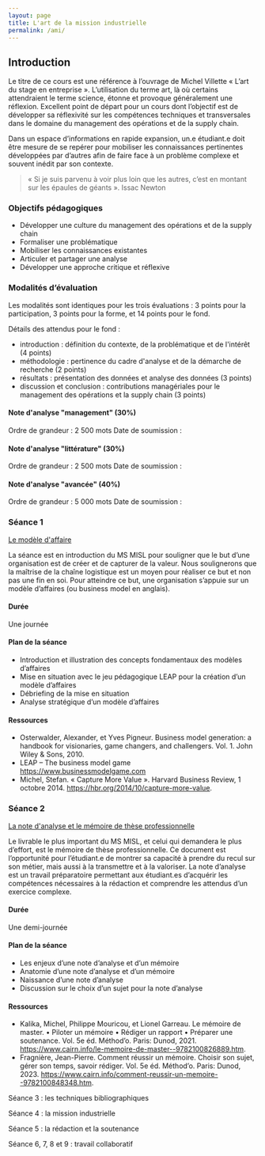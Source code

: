 ```yaml
---
layout: page
title: L'art de la mission industrielle
permalink: /ami/
---
```


## Introduction

Le titre de ce cours est une référence à l’ouvrage de Michel Villette « L’art du stage en entreprise ». L’utilisation du terme art, là où certains attendraient le terme science, étonne et provoque généralement une réflexion. Excellent point de départ pour un cours dont l’objectif est de développer sa réflexivité sur les compétences techniques et transversales dans le domaine du management des opérations et de la supply chain.

Dans un espace d’informations en rapide expansion, un.e étudiant.e doit être mesure de se repérer pour mobiliser les connaissances pertinentes développées par d’autres afin de faire face à un problème complexe et souvent inédit par son contexte.

> « Si je suis parvenu à voir plus loin que les autres, 
c’est en montant sur les épaules de géants ». Issac Newton

### Objectifs pédagogiques
- Développer une culture du management des opérations et de la supply chain
- Formaliser une problématique
- Mobiliser les connaissances existantes
- Articuler et partager une analyse
- Développer une approche critique et réflexive

### Modalités d’évaluation

Les modalités sont identiques pour les trois évaluations : 3 points pour la participation, 3 points pour la forme, et 14 points pour le fond.

Détails des attendus pour le fond :
- introduction : définition du contexte, de la problématique et de l'intérêt (4 points)
- méthodologie : pertinence du cadre d'analyse et de la démarche de recherche (2 points)
- résultats : présentation des données et analyse des données (3 points)
- discussion et conclusion : contributions managériales pour le management des opérations et la supply chain (3 points)

#### Note d'analyse "management" (30%)

Ordre de grandeur : 2 500 mots
Date de soumission : 

#### Note d'analyse "littérature" (30%)

Ordre de grandeur : 2 500 mots
Date de soumission : 

#### Note d'analyse "avancée" (40%)

Ordre de grandeur : 5 000 mots
Date de soumission : 

### Séance 1 

[Le modèle d'affaire](/pages/ami/ami-1-modele-affaires.md)

La séance est en introduction du MS MISL pour souligner que le but d’une organisation est de créer et de capturer de la valeur. Nous soulignerons que la maîtrise de la chaîne logistique est un moyen pour réaliser ce but et non pas une fin en soi. Pour atteindre ce but, une organisation s’appuie sur un modèle d’affaires (ou business model en anglais).

#### Durée
Une journée

#### Plan de la séance
- Introduction et illustration des concepts fondamentaux des modèles d’affaires
- Mise en situation avec le jeu pédagogique LEAP pour la création d’un modèle d’affaires
- Débriefing de la mise en situation
- Analyse stratégique d’un modèle d’affaires 

#### Ressources
- Osterwalder, Alexander, et Yves Pigneur. Business model generation: a handbook for visionaries, game changers, and challengers. Vol. 1. John Wiley & Sons, 2010.
- LEAP – The business model game https://www.businessmodelgame.com 
- Michel, Stefan. « Capture More Value ». Harvard Business Review, 1 octobre 2014. https://hbr.org/2014/10/capture-more-value.


### Séance 2

[La note d'analyse et le mémoire de thèse professionnelle](/pages/ami/ami-2-note-memoire.md)

Le livrable le plus important du MS MISL, et celui qui demandera le plus d’effort, est le mémoire de thèse professionnelle. Ce document est l’opportunité pour l’étudiant.e de montrer sa capacité à prendre du recul sur son métier, mais aussi à la transmettre et à la valoriser. La note d’analyse est un travail préparatoire permettant aux étudiant.es d’acquérir les compétences nécessaires à la rédaction et comprendre les attendus d’un exercice complexe.

#### Durée
Une demi-journée

#### Plan de la séance
- Les enjeux d’une note d’analyse et d’un mémoire
- Anatomie d’une note d’analyse et d’un mémoire
- Naissance d’une note d’analyse
- Discussion sur le choix d’un sujet pour la note d’analyse

#### Ressources
- Kalika, Michel, Philippe Mouricou, et Lionel Garreau. Le mémoire de master. • Piloter un mémoire • Rédiger un rapport • Préparer une soutenance. Vol. 5e éd. Méthod’o. Paris: Dunod, 2021. https://www.cairn.info/le-memoire-de-master--9782100826889.htm.
- Fragnière, Jean-Pierre. Comment réussir un mémoire. Choisir son sujet, gérer son temps, savoir rédiger. Vol. 5e éd. Méthod’o. Paris: Dunod, 2023. https://www.cairn.info/comment-reussir-un-memoire--9782100848348.htm.


Séance 3 : les techniques bibliographiques

Séance 4 : la mission industrielle

Séance 5 : la rédaction et la soutenance

Séance 6, 7, 8 et 9 : travail collaboratif
